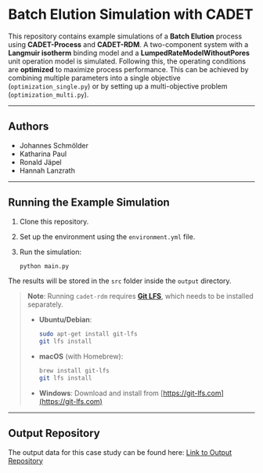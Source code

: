 # Batch Elution Simulation with CADET

This repository contains example simulations of a **Batch Elution** process using **CADET-Process** and **CADET-RDM**. A two-component system with a **Langmuir isotherm** binding model and a **LumpedRateModelWithoutPores** unit operation model is simulated. Following this, the operating conditions are **optimized** to maximize process performance. This can be achieved by combining multiple parameters into a single objective (`optimization_single.py`) or by setting up a multi-objective problem (`optimization_multi.py`).


---

## Authors

* Johannes Schmölder
* Katharina Paul
* Ronald Jäpel
* Hannah Lanzrath

---

## Running the Example Simulation

1. Clone this repository.
2. Set up the environment using the `environment.yml` file.
3. Run the simulation:

   ```bash
   python main.py
   ```

The results will be stored in the `src` folder inside the `output` directory.

> **Note**: Running `cadet-rdm` requires [**Git LFS**](https://git-lfs.com/), which needs to be installed separately.
>
> * **Ubuntu/Debian**:
>
>   ```bash
>   sudo apt-get install git-lfs
>   git lfs install
>   ```
>
> * **macOS** (with Homebrew):
>
>   ```bash
>   brew install git-lfs
>   git lfs install
>   ```
>
> * **Windows**:
>   Download and install from [https://git-lfs.com](https://git-lfs.com)

---

## Output Repository

The output data for this case study can be found here:
[Link to Output Repository](https://github.com/cadet/RDM-Example-Batch-Elution-Output)
